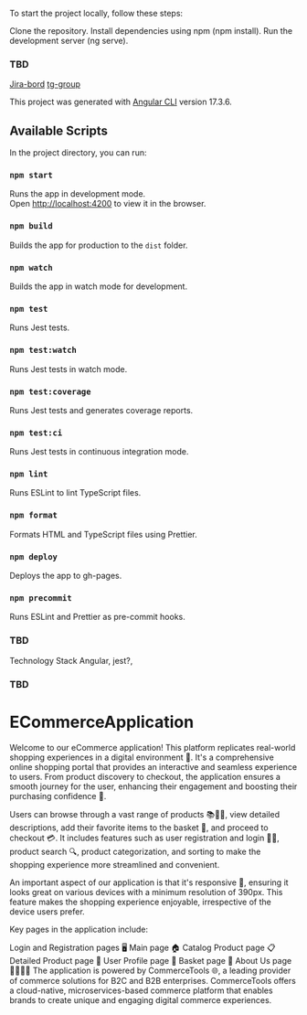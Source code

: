 To start the project locally, follow these steps:

Clone the repository.
Install dependencies using npm (npm install).
Run the development server (ng serve).

### TBD

[Jira-bord](https://rs-s2-final.atlassian.net/jira/core/projects/EAA/board)
[tg-group](https://t.me/+7TSW_kS5faBlYmJi)

This project was generated with [Angular CLI](https://github.com/angular/angular-cli) version 17.3.6.

## Available Scripts

In the project directory, you can run:

### `npm start`

Runs the app in development mode.<br />
Open [http://localhost:4200](http://localhost:4200) to view it in the browser.

### `npm build`

Builds the app for production to the `dist` folder.

### `npm watch`

Builds the app in watch mode for development.

### `npm test`

Runs Jest tests.

### `npm test:watch`

Runs Jest tests in watch mode.

### `npm test:coverage`

Runs Jest tests and generates coverage reports.

### `npm test:ci`

Runs Jest tests in continuous integration mode.

### `npm lint`

Runs ESLint to lint TypeScript files.

### `npm format`

Formats HTML and TypeScript files using Prettier.

### `npm deploy`

Deploys the app to gh-pages.

### `npm precommit`

Runs ESLint and Prettier as pre-commit hooks.

### TBD

Technology Stack Angular, jest?,

### TBD

# ECommerceApplication

Welcome to our eCommerce application! This platform replicates real-world shopping experiences in a digital environment 🏪. It's a comprehensive online shopping portal that provides an interactive and seamless experience to users. From product discovery to checkout, the application ensures a smooth journey for the user, enhancing their engagement and boosting their purchasing confidence 🚀.

Users can browse through a vast range of products 📚👗👟, view detailed descriptions, add their favorite items to the basket 🛒, and proceed to checkout 💳. It includes features such as user registration and login 📝🔐, product search 🔍, product categorization, and sorting to make the shopping experience more streamlined and convenient.

An important aspect of our application is that it's responsive 📲, ensuring it looks great on various devices with a minimum resolution of 390px. This feature makes the shopping experience enjoyable, irrespective of the device users prefer.

Key pages in the application include:

Login and Registration pages 🖥️
Main page 🏠
Catalog Product page 📋
Detailed Product page 🔎
User Profile page 👤
Basket page 🛒
About Us page 🙋‍♂️🙋‍♀️
The application is powered by CommerceTools 🌐, a leading provider of commerce solutions for B2C and B2B enterprises. CommerceTools offers a cloud-native, microservices-based commerce platform that enables brands to create unique and engaging digital commerce experiences.
